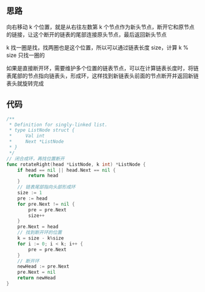 ## 思路

向右移动 k 个位置，就是从右往左数第 k 个节点作为新头节点，断开它和原节点的链接，让这个断开的链表的尾部连接原头节点，最后返回新头节点

k 找一圈是找，找两圈也是这个位置，所以可以通过链表长度 size，计算 k % size 只找一圈的

如果是直接断开环，需要维护多个位置的链表节点，可以在计算链表长度时，将链表尾部的节点指向链表头，形成环，这样找到新链表头前面的节点断开并返回新链表头就旋转完成

## 代码

```go
/**
 * Definition for singly-linked list.
 * type ListNode struct {
 *     Val int
 *     Next *ListNode
 * }
 */
// 闭合成环，再找位置断开
func rotateRight(head *ListNode, k int) *ListNode {
    if head == nil || head.Next == nil {
        return head
    }
    // 链表尾部指向头部形成环
    size := 1
    pre := head
    for pre.Next != nil {
        pre = pre.Next
        size++
    }
    pre.Next = head
    // 找到断开环的位置
    k = size - k%size
    for i := 0; i < k; i++ {
        pre = pre.Next
    }
    // 断开环
    newHead := pre.Next
    pre.Next = nil
    return newHead
}
```

